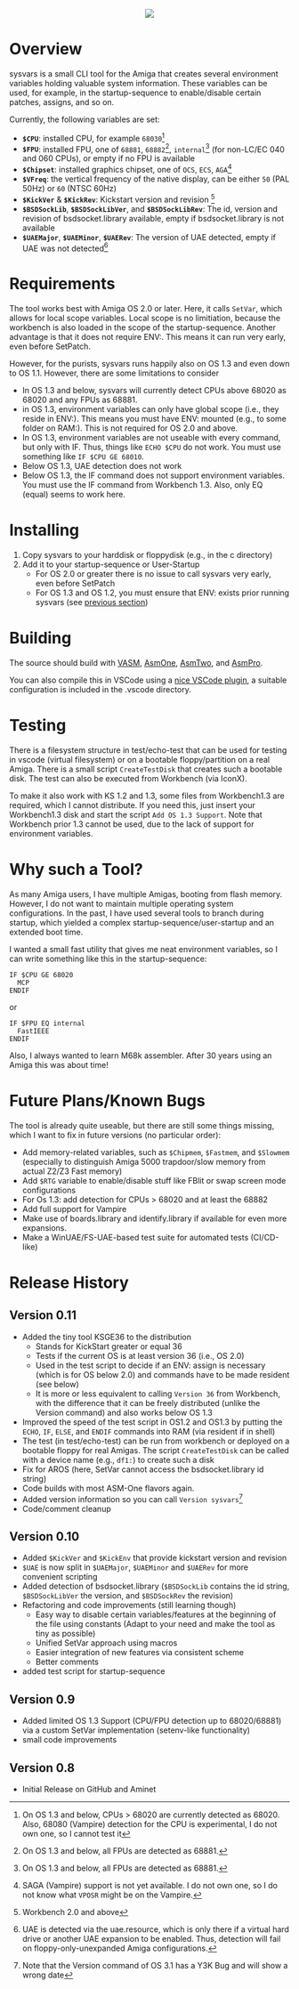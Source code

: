 
<p align="center">
  <img src="https://github.com/larsonmars/sysvars/assets/33299122/0c5c48a3-638b-4caa-a48e-8da800cdeea6">
</p>

# Overview
sysvars is a small CLI tool for the Amiga that creates several environment variables holding valuable system information. These variables can be used, for example, in the startup-sequence to enable/disable certain patches, assigns, and so on.

Currently, the following variables are set:
- **``$CPU``**: installed CPU, for example ``68030``[^1]
- **``$FPU``**: installed FPU, one of ``68881``, ``68882``[^2], ``internal``[^2] (for non-LC/EC 040 and 060 CPUs), or empty if no FPU is available
- **``$Chipset``**: installed graphics chipset, one of ``OCS``, ``ECS``, ``AGA``[^3]
- **``$VFreq``**: the vertical frequency of the native display, can be either ``50`` (PAL 50Hz) or ``60`` (NTSC 60Hz)
- **``$KickVer``** & **``$KickRev``**: Kickstart version and revision [^4]
- **``$BSDSockLib``**, **``$BSDSockLibVer``**, and **``$BSDSockLibRev``**: The id, version and revision of bsdsocket.library available, empty if bsdsocket.library is not available
- **``$UAEMajor``**, **``$UAEMinor``**, **``$UAERev``**: The version of UAE detected, empty if UAE was not detected[^5]

# Requirements

The tool works best with Amiga OS 2.0 or later. Here, it calls ``SetVar``, which allows for local scope variables. Local scope is no limitiation, because the workbench is also loaded in the scope of the startup-sequence. Another advantage is that it does not require ENV:. This means it can run very early, even before SetPatch.

However, for the purists, sysvars runs happily also on OS 1.3 and even down to OS 1.1. However, there are some limitations to consider
- In OS 1.3 and below, sysvars will currently detect CPUs above 68020 as 68020 and any FPUs as 68881.
- in OS 1.3, environment variables can only have global scope (i.e., they reside in ENV:). This means you must have ENV: mounted (e.g., to some folder on RAM:). This is not required for OS 2.0 and above.
- In OS 1.3, environment variables are not useable with every command, but only with IF. Thus, things like ``ECHO $CPU`` do not work. You must use something like ``IF $CPU GE 68010``.
- Below OS 1.3, UAE detection does not work
- Below OS 1.3, the IF command does not support environment variables. You must use the IF command from Workbench 1.3. Also, only EQ (equal) seems to work here.

[^1]: On OS 1.3 and below, CPUs > 68020 are currently detected as 68020. Also, 68080 (Vampire) detection for the CPU is experimental, I do not own one, so I cannot test it
[^2]: On OS 1.3 and below, all FPUs are detected as 68881.
[^3]: SAGA (Vampire) support is not yet available. I do not own one, so I do not know what ``VPOSR`` might be on the Vampire.
[^4]: Workbench 2.0 and above 
[^5]: UAE is detected via the uae.resource, which is only there if a virtual hard drive or another UAE expansion to be enabled. Thus, detection will fail on floppy-only-unexpanded Amiga configurations.

# Installing

1. Copy sysvars to your harddisk or floppydisk (e.g., in the c directory)
2. Add it to your startup-sequence or User-Startup
   - For OS 2.0 or greater there is no issue to call sysvars very early, even before SetPatch
   - For OS 1.3 and OS 1.2, you must ensure that ENV: exists prior running sysvars (see [previous section](#Requirements))

# Building

The source should build with [VASM](http://www.compilers.de/vasm.html), [AsmOne](http://www.theflamearrows.info/documents/asmone.html), [AsmTwo](http://coppershade.org/articles/Code/Tools/AsmTwo/), and [AsmPro](https://aminet.net/package/dev/asm/ASMPro1.19).

You can also compile this in VSCode using a [nice VSCode plugin](https://github.com/prb28/vscode-amiga-assembly), a suitable configuration is included in the .vscode directory.

# Testing

There is a filesystem structure in test/echo-test that can be used for testing in vscode (virtual filesystem) or on a bootable floppy/partition on a real Amiga. There is a small script `CreateTestDisk` that creates such a bootable disk. The test can also be executed from Workbench (via IconX).

To make it also work with KS 1.2 and 1.3, some files from Workbench1.3 are required, which I cannot distribute. If you need this, just insert your Workbench1.3 disk and start the script `Add OS 1.3 Support`. Note that Workbench prior 1.3 cannot be used, due to the lack of support for environment variables.

# Why such a Tool?

As many Amiga users, I have multiple Amigas, booting from flash memory. However, I do not want to maintain multiple operating system configurations. In the past, I have used several tools to branch during startup, which yielded a complex startup-sequence/user-startup and an extended boot time.

I wanted a small fast utility that gives me neat environment variables, so I can write something like this in the startup-sequence:

```
IF $CPU GE 68020
  MCP
ENDIF
```

or

```
IF $FPU EQ internal
  FastIEEE
ENDIF
```

Also, I always wanted to learn M68k assembler. After 30 years using an Amiga this was about time!

# Future Plans/Known Bugs

The tool is already quite useable, but there are still some things missing, which I want to fix in future versions (no particular order):

- Add memory-related variables, such as ``$Chipmem``, ``$Fastmem``, and ``$Slowmem`` (especially to distinguish Amiga 5000 trapdoor/slow memory from actual Z2/Z3 Fast memory)
- Add ``$RTG`` variable to enable/disable stuff like FBlit or swap screen mode configurations
- For Os 1.3: add detection for CPUs > 68020 and at least the 68882
- Add full support for Vampire
- Make use of boards.library and identify.library if available for even more expansions.
- Make a WinUAE/FS-UAE-based test suite for automated tests (CI/CD-like)

# Release History
## Version 0.11
- Added the tiny tool KSGE36 to the distribution
  - Stands for KickStart greater or equal 36
  - Tests if the current OS is at least version 36 (i.e., OS 2.0)
  - Used in the test script to decide if an ENV: assign is necessary (which is for OS below 2.0) and commands have to be made resident (see below)
  - It is more or less equivalent to calling `Version 36` from Workbench, with the difference that it can be freely distributed (unlike the Version command) and also works below OS 1.3
- Improved the speed of the test script in OS1.2 and OS1.3 by putting the `ECHO`, `IF`, `ELSE`, and `ENDIF` commands into RAM (via resident if in shell)
- The test (in test/echo-test) can be run from workbench or deployed on a bootable floppy for real Amigas. The script ``CreateTestDisk`` can be called with a device name (e.g., ``df1:``) to create such a disk
- Fix for AROS (here, SetVar cannot access the bsdsocket.library id string)
- Code builds with most ASM-One flavors again.
- Added version information so you can call ``Version sysvars``[^6]
- Code/comment cleanup

[^6]: Note that the Version command of OS 3.1 has a Y3K Bug and will show a wrong date

## Version 0.10
- Added ``$KickVer`` and ``$KickEnv`` that provide kickstart version and revision
- ``$UAE`` is now split in ``$UAEMajor``, ``$UAEMinor`` and ``$UAERev`` for more convenient scripting
- Added detection of bsdsocket.library (``$BSDSockLib`` contains the id string, ``$BSDSockLibVer`` the version, and ``$BSDSockRev`` the revision)
- Refactoring and code improvements (still learning though)
  - Easy way to disable certain variables/features at the beginning of the file using constants (Adapt to your need and make the tool as tiny as possible)
  - Unified SetVar approach using macros
  - Easier integration of new features via consistent scheme
  - Better comments
- added test script for startup-sequence
## Version 0.9
- Added limited OS 1.3 Support (CPU/FPU detection up to 68020/68881) via a custom SetVar implementation (setenv-like functionality)
- small code improvements
## Version 0.8
- Initial Release on GitHub and Aminet
